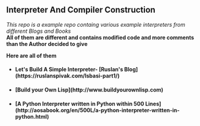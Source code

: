 ## Interpreter And Compiler Construction

<em>This repo is a example repo containg various example interpreters from different Blogs and Books</em><br>
<b>All of them are different and contains modified code and more comments than the Author decided to give</b>

<b></i>Here are all of them</i></b>
<ul>
<li>
<h4> Let's Build A Simple Interpreter- [Ruslan's Blog](https://ruslanspivak.com/lsbasi-part1/) </h4>
</li>

<li>
<h4> [Build your Own Lisp](http://www.buildyourownlisp.com) </h4>
</li>

<li>
<h4> [A Python Interpreter written in Python within 500 Lines](http://aosabook.org/en/500L/a-python-interpreter-written-in-python.html) </h4>
</li>
</ul>
